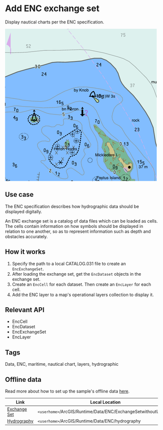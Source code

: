 # Add ENC exchange set

Display nautical charts per the ENC specification.

![](screenshot.png)

## Use case

The ENC specification describes how hydrographic data should be displayed digitally.

An ENC exchange set is a catalog of data files which can be loaded as cells. The cells contain information on how symbols should be displayed in relation to one another, so as to represent information such as depth and obstacles accurately.

## How it works

1. Specify the path to a local CATALOG.031 file to create an `EncExchangeSet`.
2. After loading the exchange set, get the `EncDataset` objects in the exchange set.
3. Create an `EncCell` for each dataset. Then create an `EncLayer` for each cell.
4. Add the ENC layer to a map's operational layers collection to display it.

## Relevant API

* EncCell
* EncDataset
* EncExchangeSet
* EncLayer

## Tags

Data, ENC, maritime, nautical chart, layers, hydrographic

## Offline data
Read more about how to set up the sample's offline data [here](http://links.esri.com/ArcGISRuntimeQtSamples).

Link | Local Location
---------|-------|
|[Exchange Set](https://www.arcgis.com/home/item.html?id=9d2987a825c646468b3ce7512fb76e2d)| `<userhome>`/ArcGIS/Runtime/Data/ENC/ExchangeSetwithoutUpdates |
|[Hydrography](https://www.arcgis.com/home/item.html?id=af74ccbb69c846ef97085e4bebd3e76a)| `<userhome>`/ArcGIS/Runtime/Data/ENC/hydrography |
